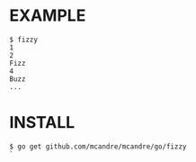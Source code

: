 # EXAMPLE

```
$ fizzy
1
2
Fizz
4
Buzz
...
```
# INSTALL

```
$ go get github.com/mcandre/mcandre/go/fizzy
`
